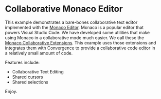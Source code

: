 # Collaborative Monaco Editor

This example demonstrates a bare-bones collaborative text editor implemented with the [Monaco Editor](https://microsoft.github.io/monaco-editor/). Monaco is a popular editor that powers Visual Studio Code.  We have developed some utilities that make using Monaco in a collaborative mode much easier. We call these the [Monaco Collaborative Extensions](https://github.com/convergencelabs/monaco-collab-extt). This example uses those extensions and integrates them with Convergence to provide a collaborative code editor in a relatively small amount of code.

Features include:
- Collaborative Text Editing
- Shared cursors
- Shared selections

Enjoy.
